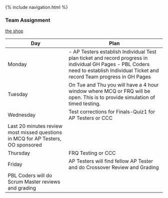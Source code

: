 {% include navigation.html %}

### Team Assignment

[the shop](https://gracele246.github.io/theshop/)

Day | Plan |
-------------  | -------------- |
Monday  | - AP Testers establish Individual Test plan ticket and record progress in individual GH Pages - PBL Coders need to establish Individual Ticket and record Team progress in GH Pages | 
Tuesday  | On Tue and Thu you will have a 4 hour window where MCQ or FRQ will be open. This is to provide simulation of timed testing. |
Wednesday | Test corrections for Finals-Quiz1 for AP Testers or CCC
Last 20 minutes review most missed questions in MCQ for AP Testers, OO sponsored |
Thursday | FRQ Testing or CCC | 
Friday | AP Testers will find fellow AP Tester and do Crossover Review and Grading
PBL Coders will do Scrum Master reviews and grading | 
